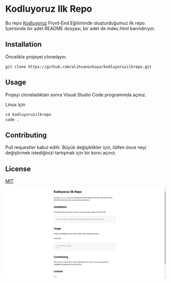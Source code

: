 # Kodluyoruz Ilk Repo
Bu repo [Kodluyoruz](https://kodluyoruz.org/) Front-End Eğitiminde oluşturduğumuz ilk repo. İçerisinde bir adet README dosyası, bir adet de index.html barındırıyor.

## Installation
Öncelikle projeyei clonelayın.
```
git clone https://github.com/alihsanozkaya/kodluyoruzilkrepo.git
```

## Usage
Projeyi cloneladıktan sonra Visual Studio Code programında açınız.

Linux için
```
cd kodluyoruzilkrepo
code .
```
## Contributing
Pull requestler kabul edilir. Büyük değişiklikler için, lütfen önce neyi değiştirmek istediğinizi tartışmak için bir konu açınız.

## License
[MIT](https://choosealicense.com/)

![Resim](https://raw.githubusercontent.com/Kodluyoruz/taskforce/main/git/odev1/figures/markdown.png)